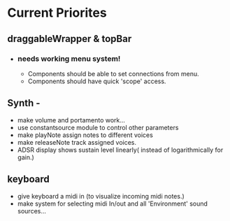 # Current Priorites

## draggableWrapper & topBar

- ### needs working menu system!
    - Components should be able to set connections from menu.
    - Components should have quick 'scope' access.

## Synth - 
- make volume and portamento work...
- use constantsource module to control other parameters
- make playNote assign notes to different voices
- make releaseNote track assigned voices.
- ADSR display shows sustain level linearly( instead of logarithmically for gain.)

## keyboard

- give keyboard a midi in (to visualize incoming midi notes.)
- make system for selecting midi In/out and all 'Environment' sound sources...
